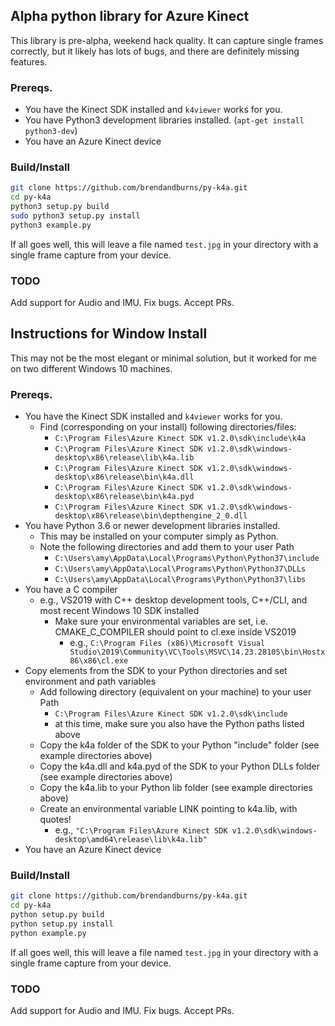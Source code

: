 ## Alpha python library for Azure Kinect
This library is pre-alpha, weekend hack quality. It can capture single frames correctly, but it likely has lots of bugs, and there are definitely missing features.

### Prereqs.
* You have the Kinect SDK installed and `k4viewer` works for you.
* You have Python3 development libraries installed. (`apt-get install python3-dev`)
* You have an Azure Kinect device

### Build/Install
```sh
git clone https://github.com/brendandburns/py-k4a.git
cd py-k4a
python3 setup.py build
sudo python3 setup.py install
python3 example.py
```

If all goes well, this will leave a file named `test.jpg` in your directory with a single frame capture
from your device.

### TODO
Add support for Audio and IMU. Fix bugs. Accept PRs.

## Instructions for Window Install
This may not be the most elegant or minimal solution, but it worked for me on two different Windows 10 machines.

### Prereqs.
* You have the Kinect SDK installed and `k4viewer` works for you.
	* Find (corresponding on your install) following directories/files:
		* `C:\Program Files\Azure Kinect SDK v1.2.0\sdk\include\k4a`
		* `C:\Program Files\Azure Kinect SDK v1.2.0\sdk\windows-desktop\x86\release\lib\k4a.lib`
		* `C:\Program Files\Azure Kinect SDK v1.2.0\sdk\windows-desktop\x86\release\bin\k4a.dll`
		* `C:\Program Files\Azure Kinect SDK v1.2.0\sdk\windows-desktop\x86\release\bin\k4a.pyd`
		* `C:\Program Files\Azure Kinect SDK v1.2.0\sdk\windows-desktop\x86\release\bin\depthengine_2_0.dll`
* You have Python 3.6 or newer development libraries installed. 
	* This may be installed on your computer simply as Python.  
	* Note the following directories and add them to your user Path
		* `C:\Users\amy\AppData\Local\Programs\Python\Python37\include`
		* `C:\Users\amy\AppData\Local\Programs\Python\Python37\DLLs`
		* `C:\Users\amy\AppData\Local\Programs\Python\Python37\libs`
* You have a C compiler
	* e.g., VS2019 with C++ desktop development tools, C++/CLI, and most recent Windows 10 SDK installed
		* Make sure your environmental variables are set, i.e. CMAKE_C_COMPILER should point to cl.exe inside VS2019
			* e.g., `C:\Program Files (x86)\Microsoft Visual Studio\2019\Community\VC\Tools\MSVC\14.23.28105\bin\Hostx86\x86\cl.exe`
* Copy elements from the SDK to your Python directories and set environment and path variables
	* Add following directory (equivalent on your machine) to your user Path
		* `C:\Program Files\Azure Kinect SDK v1.2.0\sdk\include`
		* at this time, make sure you also have the Python paths listed above
	* Copy the k4a folder of the SDK to your Python "include" folder (see example directories above)
	* Copy the k4a.dll and k4a.pyd of the SDK to your Python DLLs folder (see example directories above)
	* Copy the k4a.lib to your Python lib folder (see example directories above)
	* Create an environmental variable LINK pointing to k4a.lib, with quotes! 
		* e.g., `"C:\Program Files\Azure Kinect SDK v1.2.0\sdk\windows-desktop\amd64\release\lib\k4a.lib"`
* You have an Azure Kinect device

### Build/Install
```sh
git clone https://github.com/brendandburns/py-k4a.git
cd py-k4a
python setup.py build
python setup.py install
python example.py
```

If all goes well, this will leave a file named `test.jpg` in your directory with a single frame capture
from your device.

### TODO
Add support for Audio and IMU. Fix bugs. Accept PRs.